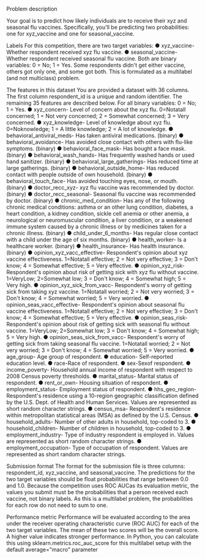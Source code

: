Problem description

 Your goal is to predict how likely individuals are to receive their xyz and seasonal flu
 vaccines. Specifically, you'll be predicting two probabilities: one for xyz_vaccine and
 one for seasonal_vaccine.

Labels
 For this competition, there are two target variables:
 ● xyz_vaccine- Whether respondent received xyz flu vaccine.
 ● seasonal_vaccine- Whether respondent received seasonal flu vaccine.
 Both are binary variables: 0 = No; 1 = Yes. Some respondents didn't get either
 vaccine, others got only one, and some got both. This is formulated as a multilabel
 (and not multiclass) problem.

The features in this dataset
 You are provided a dataset with 36 columns. The first column respondent_id is a
 unique and random identifier. The remaining 35 features are described below.
 For all binary variables: 0 = No; 1 = Yes.
 ● xyz_concern- Level of concern about the xyz flu.
     0=Notatall concerned; 1 = Not very concerned; 2 = Somewhat
 concerned; 3 = Very concerned.
 ● xyz_knowledge- Level of knowledge about xyz flu.
     0=Noknowledge; 1 = A little knowledge; 2 = A lot of knowledge.
 ● behavioral_antiviral_meds- Has taken antiviral medications. (binary)
 ● behavioral_avoidance- Has avoided close contact with others with flu-like
 symptoms. (binary)
 ● behavioral_face_mask- Has bought a face mask. (binary)
 ● behavioral_wash_hands- Has frequently washed hands or used hand
 sanitizer. (binary)
 ● behavioral_large_gatherings- Has reduced time at large gatherings.
 (binary)
 ● behavioral_outside_home- Has reduced contact with people outside of own
 household. (binary)
 ● behavioral_touch_face- Has avoided touching eyes, nose, or mouth.
 (binary)
 ● doctor_recc_xyz- xyz flu vaccine was recommended by doctor. (binary)
 ● doctor_recc_seasonal- Seasonal flu vaccine was recommended by doctor.
 (binary)
 ● chronic_med_condition- Has any of the following chronic medical
 conditions: asthma or an other lung condition, diabetes, a heart condition, a
 kidney condition, sickle cell anemia or other anemia, a neurological or
 neuromuscular condition, a liver condition, or a weakened immune system
 caused by a chronic illness or by medicines taken for a chronic illness.
 (binary)
 ● child_under_6_months- Has regular close contact with a child under the age
 of six months. (binary)
 ● health_worker- Is a healthcare worker. (binary)
 ● health_insurance- Has health insurance. (binary)
 ● opinion_xyz_vacc_effective- Respondent's opinion about xyz vaccine
 effectiveness.
   1=Notatall effective; 2 = Not very effective; 3 = Don't know; 4 =
 Somewhat effective; 5 = Very effective.
 ● opinion_xyz_risk- Respondent's opinion about risk of getting sick with xyz
 flu without vaccine.
   1=VeryLow; 2=Somewhat low; 3 = Don't know; 4 = Somewhat high;
   5 = Very high.
 ● opinion_xyz_sick_from_vacc- Respondent's worry of getting sick from
 taking xyz vaccine.
   1=Notatall worried; 2 = Not very worried; 3 = Don't know; 4 =
 Somewhat worried; 5 = Very worried.
 ● opinion_seas_vacc_effective- Respondent's opinion about seasonal flu
 vaccine effectiveness.
   1=Notatall effective; 2 = Not very effective; 3 = Don't know; 4 =
   Somewhat effective; 5 = Very effective.
 ● opinion_seas_risk- Respondent's opinion about risk of getting sick with
 seasonal flu without vaccine.
   1=VeryLow; 2=Somewhat low; 3 = Don't know; 4 = Somewhat high;
   5 = Very high.
 ● opinion_seas_sick_from_vacc- Respondent's worry of getting sick from
 taking seasonal flu vaccine.
   1=Notatall worried; 2 = Not very worried; 3 = Don't know; 4 =
   Somewhat worried; 5 = Very worried.
● age_group- Age group of respondent.
 ● education- Self-reported education level.
 ● race-Race of respondent.
 ● sex-Sexof respondent.
 ● income_poverty- Household annual income of respondent with respect to
 2008 Census poverty thresholds.
 ● marital_status- Marital status of respondent.
 ● rent_or_own- Housing situation of respondent.
 ● employment_status- Employment status of respondent.
 ● hhs_geo_region- Respondent's residence using a 10-region geographic
 classification defined by the U.S. Dept. of Health and Human Services. Values
 are represented as short random character strings.
 ● census_msa- Respondent's residence within metropolitan statistical areas
 (MSA) as defined by the U.S. Census.
 ● household_adults- Number of other adults in household, top-coded to 3.
 ● household_children- Number of children in household, top-coded to 3.
 ● employment_industry- Type of industry respondent is employed in. Values
 are represented as short random character strings.
 ● employment_occupation- Type of occupation of respondent. Values are
 represented as short random character strings.
 
 Submission format
 The format for the submission file is three columns: respondent_id, xyz_vaccine,
 and seasonal_vaccine. The predictions for the two target variables should be float
 probabilities that range between 0.0 and 1.0. Because the competition uses ROC
 AUCas its evaluation metric, the values you submit must be the probabilities that a
 person received each vaccine, not binary labels. As this is a multilabel problem, the
 probabilities for each row do not need to sum to one.
 
 Performance metric
 Performance will be evaluated according to the area under the receiver operating
 characteristic curve (ROC AUC) for each of the two target variables. The mean of
 these two scores will be the overall score. A higher value indicates stronger
 performance.
 In Python, you can calculate this using sklearn.metrics.roc_auc_score for this
 multilabel setup with the default average="macro" parameter
